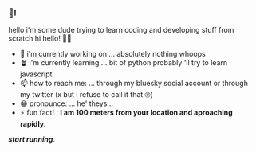 ### 👋!

<!--
**fuckindumbfox/fuckindumbfox** is a ✨ _special_ ✨ repository because its `README.md` (this file) appears on your GitHub profile.

Here are some ideas to get you started:

- 🔭 I’m currently working on ...
- 🌱 I’m currently learning ...
- 👯 I’m looking to collaborate on ...
- 🤔 I’m looking for help with ...
- 💬 Ask me about ...
- 📫 How to reach me: ...
- 😄 Pronouns: ...
- ⚡ Fun fact: ...
-->

hello i'm some dude trying to learn coding and developing stuff from scratch hi hello! 👋👋

- 🔭 i'm currently working on ... absolutely nothing whoops
- 🪴 i'm currently learning ... bit of python probably 'll try to learn javascript
- 📫 how to reach me: ... through my bluesky social account or through my twitter (x but i refuse to call it that 🙄)
- 😁 pronounce: ... he' theys...
- ⚡ fun fact! : **I am 100 meters from your location and aproaching rapidly.**

***start running***.
